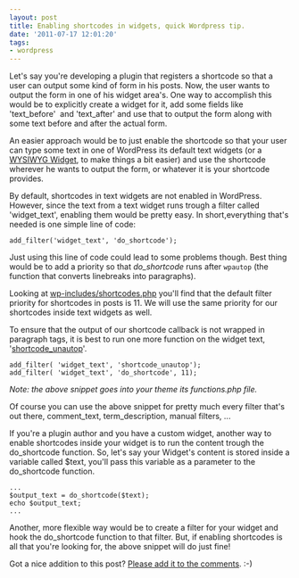 ```yaml
---
layout: post
title: Enabling shortcodes in widgets, quick Wordpress tip.
date: '2011-07-17 12:01:20'
tags:
- wordpress
---
```


Let's say you're developing a plugin that registers a shortcode so that a user can output some kind of form in his posts. Now, the user wants to output the form in one of his widget area's. One way to accomplish this would be to explicitly create a widget for it, add some fields like 'text_before'  and 'text_after' and use that to output the form along with some text before and after the actual form.

An easier approach would be to just enable the shortcode so that your user can type some text in one of WordPress its default text widgets (or a <a href="http://dannyvankooten.com/wordpress-plugins/wysiwyg-widgets/">WYSIWYG Widget</a>, to make things a bit easier) and use the shortcode wherever he wants to output the form, or whatever it is your shortcode provides.

By default, shortcodes in text widgets are not enabled in WordPress. However, since the text from a text widget runs trough a filter called 'widget_text', enabling them would be pretty easy. In short,everything that's needed is one simple line of code:

```php?start_inline=1
add_filter('widget_text', 'do_shortcode');
```

Just using this line of code could lead to some problems though. Best thing would be to add a priority so that <em>do_shortcode</em> runs after `wpautop` (the function that converts linebreaks into paragraphs). 

Looking at <a href="http://core.trac.wordpress.org/browser/tags/3.2.1/wp-includes/shortcodes.php#L296">wp-includes/shortcodes.php</a> you'll find that the default filter priority for shortcodes in posts is 11. We will use the same priority for our shortcodes inside text widgets as well.

To ensure that the output of our shortcode callback is not wrapped in paragraph tags, it is best to run one more function on the widget text, '<a href="http://core.trac.wordpress.org/browser/tags/3.2.1/wp-includes/formatting.php#L235">shortcode_unautop</a>'.

```php?start_inline=1
add_filter( 'widget_text', 'shortcode_unautop');
add_filter( 'widget_text', 'do_shortcode', 11);
```

<em>Note: the above snippet goes into your theme its <em>functions.php</em> file.</em>

Of course you can use the above snippet for pretty much every filter that's out there, comment_text, term_description, manual filters, ... 

If you're a plugin author and you have a custom widget, another way to enable shortcodes inside your widget is to run the content trough the do_shortcode function. So, let's say your Widget's content is stored inside a variable called $text, you'll pass this variable as a parameter to the do_shortcode function.

```php?start_inline=1
...
$output_text = do_shortcode($text);
echo $output_text;
...
```

Another, more flexible way would be to create a filter for your widget and hook the do_shortcode function to that filter. But, if enabling shortcodes is all that you're looking for, the above snippet will do just fine!

Got a nice addition to this post? <a href="#respond">Please add it to the comments</a>. :-)
